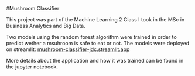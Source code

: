 #Mushroom Classifier

This project was part of the Machine Learning 2 Class I took in the MSc in Business Analytics and Big Data.

Two models using the random forest algorithm were trained in order to predict wether a msuhroom is safe to eat or not. The models were deployed on streamlit:
[mushroom-classifier-jdc.streamlit.app]([https://example.com](https://mushroom-classifier-jdc.streamlit.app))

More details about the application and how it was trained can be found in the jupyter notebook.
